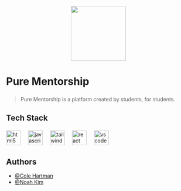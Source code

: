 <div align="center">
  <img height="150" src="https://static.wixstatic.com/media/1ff221_ac0436bb6fd64f99a9e8e846f0b8f194~mv2.png/v1/fill/w_90,h_99,al_c,q_85,usm_0.66_1.00_0.01,enc_auto/1ff221_ac0436bb6fd64f99a9e8e846f0b8f194~mv2.png"  />
</div>

###

<h1 align="left">Pure Mentorship</h1>

###

> Pure Mentorship is a platform created by students, for students.

###

<h2 align="left">Tech Stack</h2>

###

<div align="left">
  <img src="https://cdn.jsdelivr.net/gh/devicons/devicon/icons/html5/html5-original.svg" height="40" alt="html5 logo"  />
  <img width="12" />
  <img src="https://cdn.jsdelivr.net/gh/devicons/devicon/icons/javascript/javascript-original.svg" height="40" alt="javascript logo"  />
  <img width="12" />
  <img src="https://cdn.jsdelivr.net/gh/devicons/devicon/icons/tailwindcss/tailwindcss-original-wordmark.svg" height="40" alt="tailwindcss logo"  />
  <img width="12" />
  <img src="https://cdn.jsdelivr.net/gh/devicons/devicon/icons/react/react-original.svg" height="40" alt="react logo"  />
  <img width="12" />
  <img src="https://cdn.jsdelivr.net/gh/devicons/devicon/icons/vscode/vscode-original.svg" height="40" alt="vscode logo"  />
</div>

###

## Authors

- [@Cole Hartman](https://github.com/Cole-Hartman)
- [@Noah Kim](https://github.com/boatnoah)


